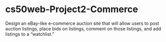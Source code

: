 # cs50web-Project2-Commerce
Design an eBay-like e-commerce auction site that will allow users to post auction listings, place bids on listings, comment on those listings, and add listings to a “watchlist.”
